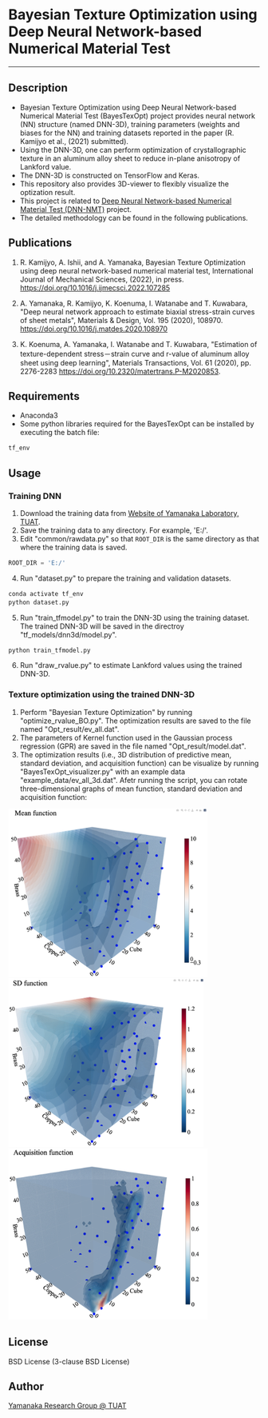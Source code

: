 # Bayesian Texture Optimization using Deep Neural Network-based Numerical Material Test 
-----

## Description
- Bayesian Texture Optimization using Deep Neural Network-based Numerical Material Test (BayesTexOpt) project provides neural network (NN) structure (named DNN-3D), training parameters (weights and biases for the NN) and training datasets reported in the paper (R. Kamijyo et al., (2021) submitted). 
- Using the DNN-3D, one can perform optimization of crystallographic texture in an aluminum alloy sheet to reduce in-plane anisotropy of Lankford value. 
- The DNN-3D is constructed on TensorFlow and Keras. 
- This repository also provides 3D-viewer to flexibly visualize the optization result. 
- This project is related to <a href="https://github.com/Yamanaka-Lab-TUAT/DNN-NMT">Deep Neural Network-based Numerical Material Test (DNN-NMT)</a> project. 
- The detailed methodology can be found in the following publications. 

## Publications 
1. R. Kamijyo, A. Ishii, and A. Yamanaka, Bayesian Texture Optimization using deep neural network-based numerical material test, International Journal of Mechanical Sciences, (2022), in press. <a href="https://doi.org/10.1016/j.ijmecsci.2022.107285">https://doi.org/10.1016/j.ijmecsci.2022.107285</a>

2. A. Yamanaka, R. Kamijyo, K. Koenuma, I. Watanabe and T. Kuwabara, "Deep neural network approach to estimate biaxial stress-strain curves of sheet metals", Materials & Design, Vol. 195 (2020), 108970. <a href="https://doi.org/10.1016/j.matdes.2020.108970">https://doi.org/10.1016/j.matdes.2020.108970</a>

3. K. Koenuma, A. Yamanaka, I. Watanabe and T. Kuwabara, "Estimation of texture-dependent stress－strain curve and r-value of aluminum alloy sheet using deep learning", Materials Transactions, Vol. 61 (2020), pp. 2276-2283 <a href="https://doi.org/10.2320/matertrans.P-M2020853">https://doi.org/10.2320/matertrans.P-M2020853</a>. 

## Requirements 
- Anaconda3
- Some python libraries required for the BayesTexOpt can be installed by executing the batch file: 
```bat
tf_env
```

## Usage
### Training DNN
1. Download the training data from <a href="http://web.tuat.ac.jp/~yamanaka/opendata.html">Website of Yamanaka Laboratory, TUAT</a>. 
2. Save the training data to any directory. For example, 'E:/'.  
3. Edit "common/rawdata.py" so that ```ROOT_DIR``` is the same directory as that where the training data is saved. 
```python : rawdata.py
ROOT_DIR = 'E:/'
```

4. Run "dataset.py" to prepare the training and validation datasets.  
```bat
conda activate tf_env
python dataset.py
```

5. Run "train_tfmodel.py" to train the DNN-3D using the training dataset. The trained DNN-3D will be saved in the directroy "tf_models/dnn3d/model.py". 
```bat
python train_tfmodel.py
```

6. Run "draw_rvalue.py" to estimate Lankford values using the trained DNN-3D. 

### Texture optimization using the trained DNN-3D
1. Perform "Bayesian Texture Optimization" by running "optimize_rvalue_BO.py". The optimization results are saved to the file named "Opt_result/ev_all.dat". 
2. The parameters of Kernel function used in the Gaussian process regression (GPR) are saved in the file named "Opt_result/model.dat". 
3. The optimization results (i.e., 3D distribution of predictive mean, standard deviation, and acquisition function) can be visualize by running "BayesTexOpt_visualizer.py" with an example data "example_data/ev_all_3d.dat". Afetr running the script, you can rotate three-dimensional graphs of mean function, standard deviation and acquisition function:  

<img src="./example_data/mean_function.png" width="400"><img src="./example_data/SD.png" width="392"><img src="./example_data/Acquisition_function.png" width="400">

## License
BSD License (3-clause BSD License)

## Author
[Yamanaka Research Group @ TUAT](http://web.tuat.ac.jp/~yamanaka/)
